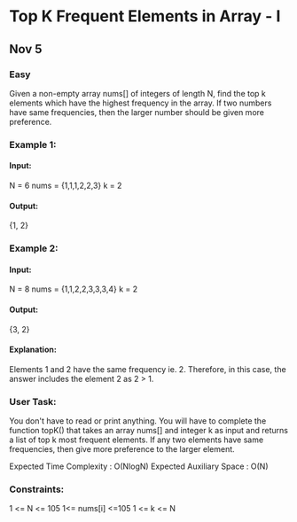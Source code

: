 # Top K Frequent Elements in Array - I
## Nov 5
### Easy

Given a non-empty array nums[] of integers of length N, find the top k elements which have the highest frequency in the array. If two numbers have same frequencies, then the larger number should be given more preference.

### Example 1:

#### Input:
N = 6
nums = {1,1,1,2,2,3}
k = 2

#### Output: 
{1, 2}

### Example 2:

#### Input:
N = 8
nums = {1,1,2,2,3,3,3,4}
k = 2

#### Output: 
{3, 2}

#### Explanation: 
Elements 1 and 2 have the same frequency ie. 2. Therefore, in this
case, the answer includes the element 2 as 2 > 1.

### User Task:
You don't have to read or print anything. You will have to complete the function topK() that takes an array nums[] and integer k as input and returns a list of top k most frequent elements. If any two elements have same frequencies, then give more preference to the larger element.

Expected Time Complexity : O(NlogN)
Expected Auxiliary Space : O(N)

### Constraints:
1 <= N <= 105
1<= nums[i] <=105
1 <= k <= N
